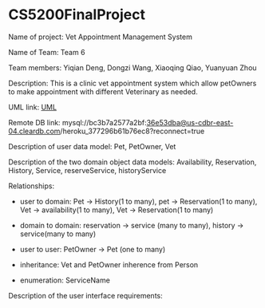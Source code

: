 # CS5200FinalProject

Name of project: Vet Appointment Management System

Name of Team: Team 6

Team members: Yiqian Deng, Dongzi Wang, Xiaoqing Qiao, Yuanyuan Zhou

Description: This is a clinic vet appointment system which allow petOwners to make appointment with different Veterinary as needed.

UML link: [UML](src/db_design_final_project_UML.pdf)

Remote DB link: mysql://bc3b7a2577a2bf:36e53dba@us-cdbr-east-04.cleardb.com/heroku_377296b61b76ec8?reconnect=true

Description of user data model: Pet, PetOwner, Vet

Description of the two domain object data models: Availability, Reservation, History, Service, reserveService, historyService

Relationships:

- user to domain: Pet -> History(1 to many), pet -> Reservation(1 to many), Vet -> availability(1 to many), Vet -> Reservation(1 to many)

- domain to domain: reservation -> service (many to many), history -> service(many to many)

- user to user: PetOwner -> Pet (one to many)

- inheritance: Vet and PetOwner inherence from Person

- enumeration: ServiceName

Description of the user interface requirements:
